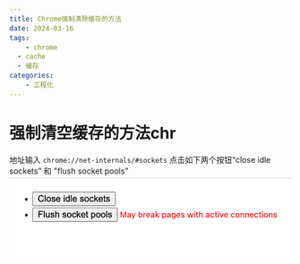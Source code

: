 ```yaml
---
title: Chrome强制清除缓存的方法
date: 2024-03-16
tags:
	- chrome
  - cache
  - 缓存
categories:
	- 工程化
---
```

# 强制清空缓存的方法chr

地址输入 `chrome://net-internals/#sockets`
点击如下两个按钮“close idle sockets” 和 "flush socket pools"
![image.png](./1710603483363-0.png)

